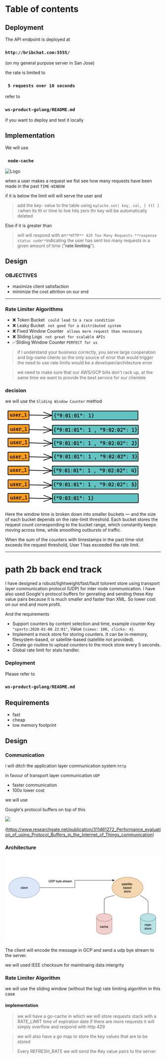 # Table of contents


## Deployment

The API endpoint is deployed at 

### ````http://bribchat.com:5555/````

(on my general purpose server in San Jose)

the rate is limited to 

### ```` 5 requests over 10 seconds```` 

refer to 

### ````ws-product-golang/README.md````

if you want to deploy and test it locally



## Implementation

We will use

### ```` node-cache````

![Logo](https://raw.githubusercontent.com/node-cache/node-cache/HEAD/logo/logo.png)

when a user makes a request we fist see how many requests have been made in the past ````TIME-WINDOW````

if it is below the limit will will serve the user and



> add the key- value to the table using ````myCache.set( key, val, [ ttl ] )````when its ttl or time to live hits zero thr key will be automatically deleted



Else if it is greater than



> will will respond with an```` **HTTP** 429 Too Many Requests **response status code** ````indicating the user has sent too many requests in a given amount of time ("**rate limiting**").

## Design

### OBJECTIVES

- maximize client satisfaction
- minimize the cost attrition on our end

----

### Rate Limiter Algorithms

- ❌ Token Bucket ```` could lead to a race condition````
- ❌ Leaky Bucket ```` not good for a distributed system````
- ❌ Fixed Window Counter ```` allows more request than necessary````
- ❌ Sliding Logs ```` not great for scalable APIs````
- ✅Sliding Window Counter ````PERFECT for us````

> if I understand your business correctly,
> you serve large cooperation and big-name clients
> so the only source of error that would trigger the
> need to use rate limits would be a developer/architecture error


> we need to make sure that our AWS/GCP bills don't
> rack up, at the same time we want to provide the best
> service for our clientele

### decision

we will use the ````Sliding Window Counter```` method

![](./ws-product-nodejs/sliding_window_ctr.png)

Here the window time is broken down into smaller buckets — and the size of each bucket depends on the rate-limit
threshold. Each bucket stores the request count corresponding to the bucket range, which constantly keeps moving across
time, while smoothing outbursts of traffic.

When the sum of the counters with timestamps in the past time-slot exceeds the request threshold, User 1 has exceeded
the rate limit.

-------

# path 2b back end track

I have designed a robust/lightweight/fast/fault tolorent store using transport layer communication protocol (UDP) for inter node communication. I have also used Google's protocol buffers for genrating and sending these Key value pairs because it is much smaller and faster than XML. So lower cost on our end and more profit.



And the requirements



- Support counters by content selection and time, example counter Key `"sports:2020-01-08 22:01"`, Value `{views: 100, clicks: 4}`.
- Implement a mock store for storing counters. It can be in-memory, filesystem-based, or satellite-based (satellite not provided).
- Create go routine to upload counters to the mock store every 5 seconds.
- Global rate limit for stats handler.



### Deployment

Please refer to 

### ````ws-product-golang/README.md````


## Requirements

- fast
- cheap
- low memory footprint

## Design

### Communication

i will ditch the application layer communication system ````http````

in favour of transport layer communication   ````UDP````

- faster communication
- 100x lower cost

we will use

Google's protocol buffers on top of this

![](https://miro.medium.com/max/1400/1*2G7HXILlV5MUIHeNjiYZPA.png)

(https://www.researchgate.net/publication/311461272_Performance_evaluation_of_using_Protocol_Buffers_in_the_Internet_of_Things_communication)

### Architecture

![](./ws-product-golang/architecture.png)

The client will encode the message in GCP and send a udp bye stream to the server.

we will used IEEE checksum for maintinaing data intergrity

### Rate Limiter Algorithm

we will use the sliding window (without the log) rate limiting algorithm in this case

#### implementation

> we will have a go-cache in which we will store requests stack with a RATE_LIMIT time of expiration date  if there are more requests it will simply overflow and respond with http 429

> we will also have a go map to store the key values that are to be stored
>
> Every REFRESH_RATE we will send the Key value pairs to the server

